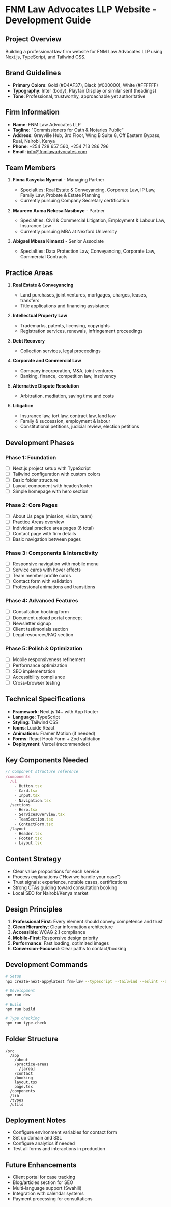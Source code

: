 # FNM Law Advocates LLP Website - Development Guide

## Project Overview
Building a professional law firm website for FNM Law Advocates LLP using Next.js, TypeScript, and Tailwind CSS.

## Brand Guidelines
- **Primary Colors**: Gold (#D4AF37), Black (#000000), White (#FFFFFF)
- **Typography**: Inter (body), Playfair Display or similar serif (headings)
- **Tone**: Professional, trustworthy, approachable yet authoritative

## Firm Information
- **Name**: FNM Law Advocates LLP
- **Tagline**: "Commissioners for Oath & Notaries Public"
- **Address**: Greyville Hub, 3rd Floor, Wing B Suite 8, Off Eastern Bypass, Ruai, Nairobi, Kenya
- **Phone**: +254 728 657 560, +254 713 286 796
- **Email**: info@fnmlawadvocates.com

## Team Members
1. **Fiona Kasyoka Nyamai** - Managing Partner
   - Specialties: Real Estate & Conveyancing, Corporate Law, IP Law, Family Law, Probate & Estate Planning
   - Currently pursuing Company Secretary certification

2. **Maureen Auma Nekesa Nasiboye** - Partner
   - Specialties: Civil & Commercial Litigation, Employment & Labour Law, Insurance Law
   - Currently pursuing MBA at Nexford University

3. **Abigael Mbesa Kimanzi** - Senior Associate
   - Specialties: Data Protection Law, Conveyancing, Corporate Law, Commercial Contracts

## Practice Areas
1. **Real Estate & Conveyancing**
   - Land purchases, joint ventures, mortgages, charges, leases, transfers
   - Title applications and financing assistance

2. **Intellectual Property Law**
   - Trademarks, patents, licensing, copyrights
   - Registration services, renewals, infringement proceedings

3. **Debt Recovery**
   - Collection services, legal proceedings

4. **Corporate and Commercial Law**
   - Company incorporation, M&A, joint ventures
   - Banking, finance, competition law, insolvency

5. **Alternative Dispute Resolution**
   - Arbitration, mediation, saving time and costs

6. **Litigation**
   - Insurance law, tort law, contract law, land law
   - Family & succession, employment & labour
   - Constitutional petitions, judicial review, election petitions

## Development Phases

### Phase 1: Foundation
- [ ] Next.js project setup with TypeScript
- [ ] Tailwind configuration with custom colors
- [ ] Basic folder structure
- [ ] Layout component with header/footer
- [ ] Simple homepage with hero section

### Phase 2: Core Pages
- [ ] About Us page (mission, vision, team)
- [ ] Practice Areas overview
- [ ] Individual practice area pages (6 total)
- [ ] Contact page with firm details
- [ ] Basic navigation between pages

### Phase 3: Components & Interactivity
- [ ] Responsive navigation with mobile menu
- [ ] Service cards with hover effects
- [ ] Team member profile cards
- [ ] Contact form with validation
- [ ] Professional animations and transitions

### Phase 4: Advanced Features
- [ ] Consultation booking form
- [ ] Document upload portal concept
- [ ] Newsletter signup
- [ ] Client testimonials section
- [ ] Legal resources/FAQ section

### Phase 5: Polish & Optimization
- [ ] Mobile responsiveness refinement
- [ ] Performance optimization
- [ ] SEO implementation
- [ ] Accessibility compliance
- [ ] Cross-browser testing

## Technical Specifications
- **Framework**: Next.js 14+ with App Router
- **Language**: TypeScript
- **Styling**: Tailwind CSS
- **Icons**: Lucide React
- **Animations**: Framer Motion (if needed)
- **Forms**: React Hook Form + Zod validation
- **Deployment**: Vercel (recommended)

## Key Components Needed
```typescript
// Component structure reference
/components
  /ui
    - Button.tsx
    - Card.tsx
    - Input.tsx
    - Navigation.tsx
  /sections
    - Hero.tsx
    - ServicesOverview.tsx
    - TeamSection.tsx
    - ContactForm.tsx
  /layout
    - Header.tsx
    - Footer.tsx
    - Layout.tsx
```

## Content Strategy
- Clear value propositions for each service
- Process explanations ("How we handle your case")
- Trust signals: experience, notable cases, certifications
- Strong CTAs guiding toward consultation booking
- Local SEO for Nairobi/Kenya market

## Design Principles
1. **Professional First**: Every element should convey competence and trust
2. **Clean Hierarchy**: Clear information architecture
3. **Accessible**: WCAG 2.1 compliance
4. **Mobile-First**: Responsive design priority
5. **Performance**: Fast loading, optimized images
6. **Conversion-Focused**: Clear paths to contact/booking

## Development Commands
```bash
# Setup
npx create-next-app@latest fnm-law --typescript --tailwind --eslint --app

# Development
npm run dev

# Build
npm run build

# Type checking
npm run type-check
```

## Folder Structure
```
/src
  /app
    /about
    /practice-areas
      /[area]
    /contact
    /booking
    layout.tsx
    page.tsx
  /components
  /lib
  /types
  /utils
```

## Deployment Notes
- Configure environment variables for contact form
- Set up domain and SSL
- Configure analytics if needed
- Test all forms and interactions in production

## Future Enhancements
- Client portal for case tracking
- Blog/articles section for SEO
- Multi-language support (Swahili)
- Integration with calendar systems
- Payment processing for consultations